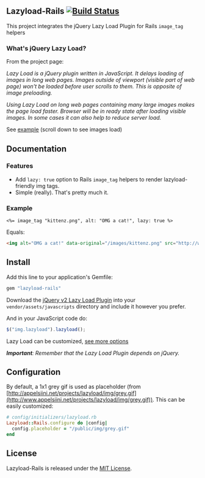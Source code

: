 ## Lazyload-Rails [![Build Status](https://travis-ci.org/jassa/lazyload-rails.png)](https://travis-ci.org/jassa/lazyload-rails)

This project integrates the jQuery Lazy Load Plugin
for Rails `image_tag` helpers

### What's jQuery Lazy Load?

From the project page:

*Lazy Load is a jQuery plugin written in JavaScript. It delays loading of images in long web pages. Images outside of viewport (visible part of web page) won't be loaded before user scrolls to them. This is opposite of image preloading.*

*Using Lazy Load on long web pages containing many large images makes the page load faster. Browser will be in ready state after loading visible images. In some cases it can also help to reduce server load.*

See [example](http://backbonejs.org/#examples) (scroll down to see images load)

## Documentation

### Features

* Add `lazy: true` option to Rails `image_tag` helpers to render lazyload-friendly img tags.
* Simple (really). That's pretty much it.

### Example

```erb
<%= image_tag "kittenz.png", alt: "OMG a cat!", lazy: true %>
```

Equals:

```html
<img alt="OMG a cat!" data-original="/images/kittenz.png" src="http://www.appelsiini.net/projects/lazyload/img/grey.gif">
```

## Install

Add this line to your application's Gemfile:

```ruby
gem "lazyload-rails"
```

Download the [jQuery v2 Lazy Load Plugin](https://rawgit.com/tuupola/jquery_lazyload/2.x/lazyload.js)
into your `vendor/assets/javascripts` directory and include it however you prefer.

And in your JavaScript code do:

```javascript
$("img.lazyload").lazyload();
```

Lazy Load can be customized, [see more options](http://www.appelsiini.net/projects/lazyload)

*__Important__: Remember that the Lazy Load Plugin depends on jQuery.*

## Configuration

By default, a 1x1 grey gif is used as placeholder (from [http://appelsiini.net/projects/lazyload/img/grey.gif](http://www.appelsiini.net/projects/lazyload/img/grey.gif)). This can be easily customized:

```ruby
# config/initializers/lazyload.rb
Lazyload::Rails.configure do |config|
  config.placeholder = "/public/img/grey.gif"
end
```

## License

Lazyload-Rails is released under the [MIT License](http://www.opensource.org/licenses/MIT).
